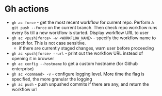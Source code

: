 # Gh actions

- `gh ac force` - get the most recent workflow for current repo. Perform a `git push --force` on the current branch. Then check repo workflow runs every 5s till a new workflow is started. Display workflow URL to user
- `gh ac <push|force> -w <WORKFLOW_NAME>` - specify the workflow name to search for. This is not case sensitive.
  - if there are currently staged changes, warn user before proceeding
- `gh ac <push|force> --url` - print out the workflow URL instead of opening it in browser
- `gh ac config --hostname` to get a custom hostname (for Github enterprise)
- `gh ac <command> -v` - configure logging level. More time the flag is specified, the more granular the logging
- `gh ac push` - push unpushed commits if there are any, and return the workflow url
